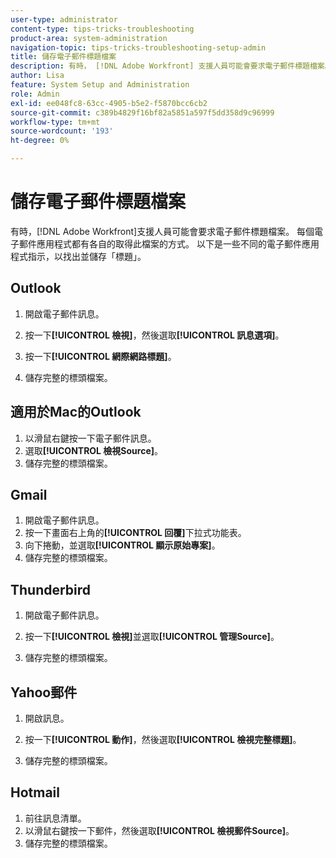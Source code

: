 ```yaml
---
user-type: administrator
content-type: tips-tricks-troubleshooting
product-area: system-administration
navigation-topic: tips-tricks-troubleshooting-setup-admin
title: 儲存電子郵件標題檔案
description: 有時， [!DNL Adobe Workfront] 支援人員可能會要求電子郵件標題檔案。 每個電子郵件應用程式都有各自的取得此檔案的方式。 以下是一些不同的電子郵件應用程式指示，以找出並儲存標題。 [!DNL Outlook]
author: Lisa
feature: System Setup and Administration
role: Admin
exl-id: ee048fc8-63cc-4905-b5e2-f5870bcc6cb2
source-git-commit: c389b4829f16bf82a5851a597f5dd358d9c96999
workflow-type: tm+mt
source-wordcount: '193'
ht-degree: 0%

---
```


# 儲存電子郵件標題檔案

有時，[!DNL Adobe Workfront]支援人員可能會要求電子郵件標題檔案。 每個電子郵件應用程式都有各自的取得此檔案的方式。 以下是一些不同的電子郵件應用程式指示，以找出並儲存「標題」。

## Outlook

1. 開啟電子郵件訊息。
1. 按一下&#x200B;**[!UICONTROL 檢視]**，然後選取&#x200B;**[!UICONTROL 訊息選項]**。

1. 按一下&#x200B;**[!UICONTROL 網際網路標題]**。
1. 儲存完整的標頭檔案。

## 適用於Mac的Outlook

1. 以滑鼠右鍵按一下電子郵件訊息。
1. 選取&#x200B;**[!UICONTROL 檢視Source]**。
1. 儲存完整的標頭檔案。

## Gmail

1. 開啟電子郵件訊息。
1. 按一下畫面右上角的&#x200B;**[!UICONTROL 回覆]**&#x200B;下拉式功能表。
1. 向下捲動，並選取&#x200B;**[!UICONTROL 顯示原始專案]**。
1. 儲存完整的標頭檔案。

## Thunderbird

1. 開啟電子郵件訊息。
1. 按一下&#x200B;**[!UICONTROL 檢視]**&#x200B;並選取&#x200B;**[!UICONTROL 管理Source]**。

1. 儲存完整的標頭檔案。

## Yahoo郵件

1. 開啟訊息。
1. 按一下&#x200B;**[!UICONTROL 動作]**，然後選取&#x200B;**[!UICONTROL 檢視完整標題]**。

1. 儲存完整的標頭檔案。

## Hotmail

1. 前往訊息清單。
1. 以滑鼠右鍵按一下郵件，然後選取&#x200B;**[!UICONTROL 檢視郵件Source]**。
1. 儲存完整的標頭檔案。
